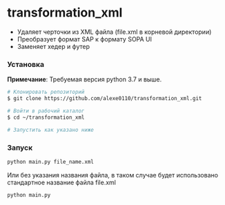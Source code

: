 # transformation_xml

* Удаляет черточки из XML файла (file.xml в корневой директории)
* Преобразует формат SAP к формату SOPA UI
* Заменяет хедер и футер

### Установка

**Примечание**: Требуемая версия python 3.7 и выше.

```bash
# Клонировать репозиторий
$ git clone https://github.com/alexe0110/transformation_xml.git

# Войти в рабочий каталог
$ cd ~/transformation_xml

# Запустить как указано ниже
```

### Запуск
```bash
python main.py file_name.xml
```
Или без указания названия файла, в таком случае будет использовано стандартное название файла file.xml
```bash
python main.py
```
